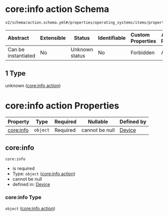 # core:info action Schema

```txt
v2/schema/action.schema.yml#/properties/operating_systems/items/properties/steps/items/properties/actions/items/oneOf/1
```




| Abstract            | Extensible | Status         | Identifiable | Custom Properties | Additional Properties | Access Restrictions | Defined In                                                           |
| :------------------ | ---------- | -------------- | ------------ | :---------------- | --------------------- | ------------------- | -------------------------------------------------------------------- |
| Can be instantiated | No         | Unknown status | No           | Forbidden         | Allowed               | none                | [device.schema.json\*](../device.schema.json "open original schema") |

## 1 Type

unknown ([core:info action](device-properties-operating-systems-operating-system-properties-steps-step-properties-group-step-action-oneof-coreinfo-action.md))

# core:info action Properties

| Property               | Type     | Required | Nullable       | Defined by                                                                                                                                                                                                                                                                                                           |
| :--------------------- | -------- | -------- | -------------- | :------------------------------------------------------------------------------------------------------------------------------------------------------------------------------------------------------------------------------------------------------------------------------------------------------------------- |
| [core:info](#coreinfo) | `object` | Required | cannot be null | [Device](device-properties-operating-systems-operating-system-properties-steps-step-properties-group-step-action-oneof-coreinfo-action-properties-coreinfo-action.md "v2/schema/action.schema.yml#/properties/operating_systems/items/properties/steps/items/properties/actions/items/oneOf/1/properties/core:info") |

## core:info




`core:info`

-   is required
-   Type: `object` ([core:info action](device-properties-operating-systems-operating-system-properties-steps-step-properties-group-step-action-oneof-coreinfo-action-properties-coreinfo-action.md))
-   cannot be null
-   defined in: [Device](device-properties-operating-systems-operating-system-properties-steps-step-properties-group-step-action-oneof-coreinfo-action-properties-coreinfo-action.md "v2/schema/action.schema.yml#/properties/operating_systems/items/properties/steps/items/properties/actions/items/oneOf/1/properties/core:info")

### core:info Type

`object` ([core:info action](device-properties-operating-systems-operating-system-properties-steps-step-properties-group-step-action-oneof-coreinfo-action-properties-coreinfo-action.md))
